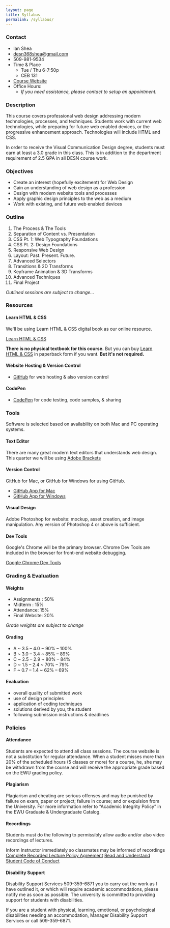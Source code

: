 ```yaml
---
layout: page
title: Syllabus
permalink: /syllabus/
---
```


### Contact

* Ian Shea
* [desn368shea@gmail.com](desn368shea@gmail.com)
* 509-981-9534
* Time & Place
  * Tue / Thu 6-7:50p
  * CEB 131
* [Course Website]()
* Office Hours:
  * _If you need assistance, please contact to setup an appointment._

### Description

This course covers professional web design addressing modern technologies, processes, and techniques. Students work with current web technologies, while preparing for future web enabled devices, or the progressive enhancement approach. Technologies will include HTML and CSS.

In order to receive the Visual Communication Design degree, students must earn at least a 3.0 grade in this class. This is in addition to the department requirement of 2.5 GPA in all DESN course work.


### Objectives

* Create an interest (hopefully excitement) for Web Design
* Gain an understanding of web design as a profession
* Design with modern website tools and processes
* Apply graphic design principles to the web as a medium
* Work with existing, and future web enabled devices

### Outline

1. The Process & The Tools
2. Separation of Content vs. Presentation
3. CSS Pt. 1: Web Typography Foundations
4. CSS Pt. 2: Design Foundations
5. Responsive Web Design
6. Layout: Past. Present. Future.
7. Advanced Selectors
8. Transitions & 2D Transforms 
9. Keyframe Animation & 3D Transforms
10. Advanced Techniques
11. Final Project

_Outlined sessions are subject to change..._

### Resources

#### Learn HTML & CSS

We'll be using Learn HTML & CSS digital book as our online resource.

[Learn HTML & CSS](http://learn.shayhowe.com/html-css/)

**There is no physical textbook for this course.** But you can buy [Learn HTML & CSS](http://www.barnesandnoble.com/w/learn-to-code-html-and-css-shay-howe/1117333227) in paperback form if you want. **But it's not required.**

#### Website Hosting & Version Control
* [GitHub](https://github.com/join) for web hosting & also version control

#### CodePen
* [CodePen](https://codepen.io/signup/free) for code testing, code samples, & sharing

### Tools

Software is selected based on availability on both Mac and PC operating systems.

#### Text Editor
There are many great modern text editors that understands web design. This quarter we will be using [Adobe Brackets](http://brackets.io/)

#### Version Control
GitHub for Mac, or GitHub for Windows for using GitHub.

* [GitHub App for Mac](http://mac.github.com/)
* [GitHub App for Windows](http://windows.github.com/)

#### Visual Design
Adobe Photoshop for website: mockup, asset creation, and image manipulation. Any version of Photoshop 4 or above is sufficient.

#### Dev Tools
Google's Chrome will be the primary browser. Chrome Dev Tools are included in the browser for front-end website debugging.

[Google Chrome Dev Tools](https://www.google.com/intl/en/chrome/browser)


### Grading & Evaluation

#### Weights
* Assignments : 50%
* Midterm : 15%
* Attendance: 15%
* Final Website: 20%

_Grade weights are subject to change_

#### Grading
* A ~ 3.5 – 4.0 ~ 90% – 100%
* B ~ 3.0 – 3.4 ~ 85% – 89%
* C ~ 2.5 – 2.9 ~ 80% – 84%
* D ~ 1.5 – 2.4 ~ 70% – 79%
* F ~ 0.7 – 1.4 ~ 62% – 69%

#### Evaluation
* overall quality of submitted work
* use of design principles
* application of coding techniques
* solutions derived by you, the student
* following submission instructions & deadlines

### Policies

#### Attendance
Students are expected to attend all class sessions. The course website is not a substitution for regular attendance. When a student misses more than 20% of the scheduled hours (5 classes or more) for a course, he, she may be withdrawn from the course and will receive the appropriate grade based on the EWU grading policy.

#### Plagiarism
Plagiarism and cheating are serious offenses and may be punished by failure on exam, paper or project; failure in course; and or expulsion from the University. For more information refer to “Academic Integrity Policy” in the EWU Graduate & Undergraduate Catalog.

#### Recordings
Students must do the following to permissibly allow audio and/or also video recordings of lectures.

Inform Instructor immediately so classmates may be informed of recordings
[Complete Recorded Lecture Policy Agreement](https://access.ewu.edu/Documents/Disability%20Support%20Services/RecordedLecture2013.docx)
[Read and Understand Student Code of Conduct](http://access.ewu.edu/osrr/osrrpolicies/conductcode)

#### Disability Support
Disability Support Services 509-359-6871 you to carry out the work as I have outlined it, or which will require academic accommodations, please notify me as soon as possible. The university is committed to providing support for students with disabilities.

If you are a student with physical, learning, emotional, or psychological disabilities needing an accommodation, Manager Disability Support Services or call 509-359-6871.

